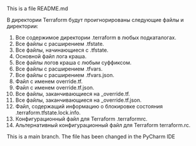 This is a file README.md

В директории Terraform будут проигнорированы следующие файлы и директории:
1. Все содержимое директории .terraform в любых подкаталогах.
2. Все файлы с расширением .tfstate.
3. Все файлы, начинающиеся с .tfstate.
4. Основной файл лога краша.
5. Все файлы логов краша с любым суффиксом.
6. Все файлы с расширением .tfvars.
7. Все файлы с расширением .tfvars.json.
8. Файл с именем override.tf.
9. Файл с именем override.tf.json.
10. Все файлы, заканчивающиеся на _override.tf.
11. Все файлы, заканчивающиеся на _override.tf.json.
12. Файл, содержащий информацию о блокировке состояния .terraform.tfstate.lock.info.
13. Конфигурационный файл для Terraform .terraformrc.
14. Альтернативный конфигурационный файл для Terraform terraform.rc.

This is a main branch.
The file has been changed in the PyCharm IDE